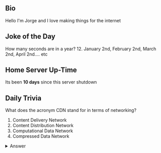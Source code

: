 ## Bio

Hello I'm Jorge and I love making things for the internet

## Joke of the Day

How many seconds are in a year?
12.
January 2nd, February 2nd, March 2nd, April 2nd.... etc

## Home Server Up-Time

Its been **10 days** since this server shutdown


## Daily Trivia

What does the acronym CDN stand for in terms of networking?
 1. Content Delivery Network
 2. Content Distribution Network
 3. Computational Data Network
 4. Compressed Data Network

<details>
  <summary>Answer</summary>
  Content Delivery Network
</details>

